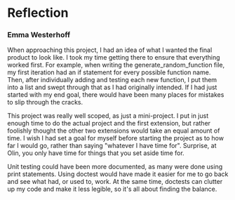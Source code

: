 # Reflection
### Emma Westerhoff
When approaching this project, I had an idea of what I wanted the final product to look like.  I took my time getting there to ensure that everything worked first.  For example, when writing the generate_random_function file, my first iteration had an if statement for every possible function name.  Then, after individually adding and testing each new function, I put them into a list and swept through that as I had originally intended.  If I had just started with my end goal, there would have been many places for mistakes to slip through the cracks.

This project was really well scoped, as just a mini-project.  I put in just enough time to do the actual project and the first extension, but rather foolishly thought the other two extensions would take an equal amount of time.  I wish I had set a goal for myself before starting the project as to how far I would go, rather than saying "whatever I have time for".  Surprise, at Olin, you only have time for things that you set aside time for.

Unit testing could have been more documented, as many were done using print statements.  Using doctest would have made it easier for me to go back and see what had, or used to, work.  At the same time, doctests can clutter up my code and make it less legible, so it's all about finding the balance.

